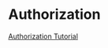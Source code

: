 # Authorization

[Authorization Tutorial](https://auth0.com/docs/quickstart/native/ios-swift/05-authorization)
